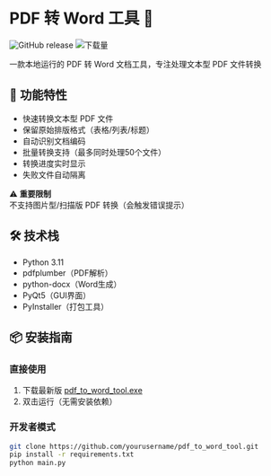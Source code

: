# PDF 转 Word 工具 🔄

![GitHub release](https://img.shields.io/badge/版本-v1.2.0-green)
![下载量](https://img.shields.io/badge/下载-1000+-blue)

一款本地运行的 PDF 转 Word 文档工具，专注处理文本型 PDF 文件转换


## 🎯 功能特性

- 快速转换文本型 PDF 文件
- 保留原始排版格式（表格/列表/标题）
- 自动识别文档编码
- 批量转换支持（最多同时处理50个文件）
- 转换进度实时显示
- 失败文件自动隔离

⚠️ **重要限制**  
不支持图片型/扫描版 PDF 转换（会触发错误提示）

## 🛠️ 技术栈

- Python 3.11
- pdfplumber（PDF解析）
- python-docx（Word生成）
- PyQt5（GUI界面）
- PyInstaller（打包工具）

## 📦 安装指南

### 直接使用
1. 下载最新版 [pdf_to_word_tool.exe](https://github.com/yourusername/pdf_to_word_tool/releases)
2. 双击运行（无需安装依赖）

### 开发者模式
```bash
git clone https://github.com/yourusername/pdf_to_word_tool.git
pip install -r requirements.txt
python main.py